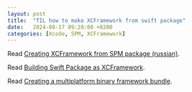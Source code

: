 ```yaml
---
layout: post
title:  "TIL how to make XCFramework from swift package"
date:   2024-08-17 09:28:00 +0200
categories: [Xcode, SPM, XCFramework]
---
```

Read [Creating XCFramework from SPM package (russian)](https://habr.com/ru/companies/psb/articles/836566/).

Read [Building Swift Package as XCFramework](https://waynestalk.com/en/build-swift-package-as-xcframework-en/).

Read [Creating a multiplatform binary framework bundle](https://developer.apple.com/documentation/xcode/creating-a-multi-platform-binary-framework-bundle).
